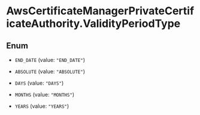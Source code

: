 # AwsCertificateManagerPrivateCertificateAuthority.ValidityPeriodType

## Enum


* `END_DATE` (value: `"END_DATE"`)

* `ABSOLUTE` (value: `"ABSOLUTE"`)

* `DAYS` (value: `"DAYS"`)

* `MONTHS` (value: `"MONTHS"`)

* `YEARS` (value: `"YEARS"`)


